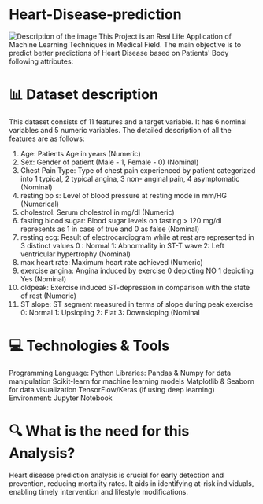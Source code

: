 # Heart-Disease-prediction
![Description of the image](images/your-image.png)
This Project is an Real Life Application of Machine Learning Techniques in Medical Field. The main objective is to predict better predictions of Heart Disease based on Patients' Body following attributes:
# 📊 Dataset description
This dataset consists of 11 features and a target variable. It has 6 nominal variables and 5 numeric variables. The detailed description of all the features are as follows:

1. Age: Patients Age in years (Numeric)
2. Sex: Gender of patient (Male - 1, Female - 0) (Nominal)
3. Chest Pain Type: Type of chest pain experienced by patient categorized into 1 typical, 2 typical angina, 3 non- anginal pain, 4 asymptomatic (Nominal)
4. resting bp s: Level of blood pressure at resting mode in mm/HG (Numerical)
5. cholestrol: Serum cholestrol in mg/dl (Numeric)
6. fasting blood sugar: Blood sugar levels on fasting > 120 mg/dl represents as 1 in case of true and 0 as false (Nominal)
7. resting ecg: Result of electrocardiogram while at rest are represented in 3 distinct values 0 : Normal 1: Abnormality in ST-T wave 2: Left ventricular hypertrophy (Nominal)
8. max heart rate: Maximum heart rate achieved (Numeric)
9. exercise angina: Angina induced by exercise 0 depicting NO 1 depicting Yes (Nominal)
10. oldpeak: Exercise induced ST-depression in comparison with the state of rest (Numeric)
11. ST slope: ST segment measured in terms of slope during peak exercise 0: Normal 1: Upsloping 2: Flat 3: Downsloping (Nominal

# 💻 Technologies & Tools
Programming Language: Python
Libraries:
Pandas & Numpy for data manipulation
Scikit-learn for machine learning models
Matplotlib & Seaborn for data visualization
TensorFlow/Keras (if using deep learning)
Environment: Jupyter Notebook

# 🔍 What is the need for this Analysis?
Heart disease prediction analysis is crucial for early detection and prevention, reducing mortality rates. It aids in identifying at-risk individuals, enabling timely intervention and lifestyle modifications.
